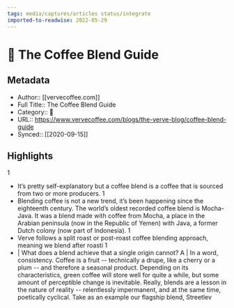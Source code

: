 ```yaml
---
tags: media/captures/articles status/integrate
imported-to-readwise: 2022-05-29
---
```

# 📰 The Coffee Blend Guide

## Metadata
- Author:: [[vervecoffee.com]]
- Full Title:: The Coffee Blend Guide
- Category:: 📰
- URL:: https://www.vervecoffee.com/blogs/the-verve-blog/coffee-blend-guide
- Synced:: [[2020-09-15]]

## Highlights
1
- It’s pretty self-explanatory but a coffee blend is a coffee that is sourced from two or more producers.
1
- Blending coffee is not a new trend, it’s been happening since the eighteenth century. The world’s oldest recorded coffee blend is Mocha-Java. It was a blend made with coffee from Mocha, a place in the Arabian peninsula (now in the Republic of Yemen) with Java, a former Dutch colony (now part of Indonesia).
1
- Verve follows a split roast or post-roast coffee blending approach, meaning we blend after roasti
1
- | What does a blend achieve that a single origin cannot?
  A | In a word, consistency. Coffee is a fruit -- technically a drupe, like a cherry or a plum -- and therefore a seasonal product. Depending on its characteristics, green coffee will store well for quite a while, but some amount of perceptible change is inevitable. Really, blends are a lesson in the nature of reality -- relentlessly impermanent, and at the same time, poetically cyclical. Take as an example our flagship blend, Streetlev
